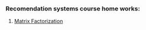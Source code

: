 ### Recomendation systems course home works:

01. [Matrix Factorization](home-works/Matrix-Factorization)

